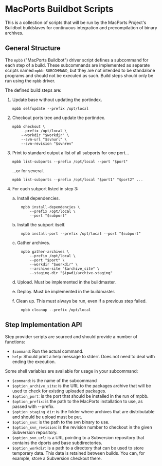 # MacPorts Buildbot Scripts #

This is a collection of scripts that will be run by the MacPorts
Project's Buildbot buildslaves for continuous integration and
precompilation of binary archives.

## General Structure ##

The `mpbb` ("MacPorts Buildbot") driver script defines a subcommand for
each step of a build. These subcommands are implemented as separate
scripts named `mpbb-SUBCOMMAND`, but they are not intended to be
standalone programs and should not be executed as such. Build steps
should only be run using the `mpbb` driver.

The defined build steps are:

1.  Update base without updating the portindex.

        mpbb selfupdate --prefix /opt/local

2.  Checkout ports tree and update the portindex.

        mpbb checkout \
            --prefix /opt/local \
            --workdir "$workdir" \
            --svn-url "$svnurl" \
            --svn-revision "$svnrev"

3.  Print to standard output a list of all subports for one port...

        mpbb list-subports --prefix /opt/local --port "$port"

    ...or for several.

        mpbb list-subports --prefix /opt/local "$port1" "$port2" ...

4.  For each subport listed in step 3:

    a.  Install dependencies.

            mpbb install-dependencies \
                --prefix /opt/local \
                --port "$subport"

    b.  Install the subport itself.

            mpbb install-port --prefix /opt/local --port "$subport"

    c.  Gather archives.

            mpbb gather-archives \
                --prefix /opt/local \
                --port "$port" \
                --workdir "$workdir" \
                --archive-site "$archive_site" \
                --staging-dir "$(pwd)/archive-staging"

    d.  Upload. Must be implemented in the buildmaster.

    e.  Deploy. Must be implemented in the buildmaster.

    f.  Clean up. This must always be run, even if a previous step
        failed.

            mpbb cleanup --prefix /opt/local


## Step Implementation API ##

Step provider scripts are sourced and should provide a number of functions:

-   `$command`:
      Run the actual command.
-   `help`:
      Should print a help message to stderr. Does not need to deal with
      ending the execution.

Some shell variables are available for usage in your subcommand:

-   `$command`:
      is the name of the subcommand
-   `$option_archive_site`:
      is the URL to the packages archive that will be used
      to check for existing uploaded packages.
-   `$option_port`:
      is the port that should be installed in the run of mpbb.
-   `$option_prefix`:
      is the path to the MacPorts installation to use, as passed
      with --prefix.
-   `$option_staging_dir`:
      is the folder where archives that are distributable
      and should be upload must be put.
-   `$option_svn`:
      is the path to the svn binary to use.
-   `$option_svn_revision`:
      is the revision number to checkout in the given
      Subversion repository.
-   `$option_svn_url`:
      is a URL pointing to a Subversion repository that
      contains the dports and base subdirectories.
-   `$option_workdir`:
      is a path to a directory that can be used to store
      temporary data. This data is retained between builds. You can, for
      example, store a Subversion checkout there.
